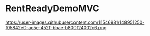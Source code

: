 # RentReadyDemoMVC

https://user-images.githubusercontent.com/11546981/148951250-f05842e0-ac5e-452f-bbae-b800f24002c6.png
